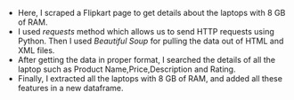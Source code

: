 * Here, I scraped a Flipkart page to get details about the laptops with 8 GB of RAM. 
* I used *requests* method which allows us to send HTTP requests using Python. Then I used *Beautiful Soup* for pulling the data out of HTML and XML files.
* After getting the data in proper format, I searched the details of all the laptop such as Product Name,Price,Description and Rating. 
* Finally, I extracted all the laptops with 8 GB of RAM, and added all these features in a new dataframe.
